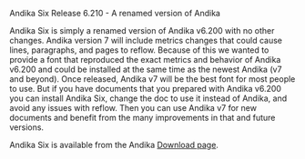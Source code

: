 Andika Six Release 6.210 - A renamed version of Andika

Andika Six is simply a renamed version of Andika v6.200 with no other changes. Andika version 7 will include metrics changes that could cause lines, paragraphs, and pages to reflow. Because of this we wanted to provide a font that reproduced the exact metrics and behavior of Andika v6.200 and could be installed at the same time as the newest Andika (v7 and beyond). Once released, Andika v7 will be the best font for most people to use. But if you have documents that you prepared with Andika v6.200 you can install Andika Six, change the doc to use it instead of Andika, and avoid any issues with reflow. Then you can use Andika v7 for new documents and benefit from the many improvements in that and future versions.

Andika Six is available from the Andika [Download page](http://software.sil.org/andika/download).
